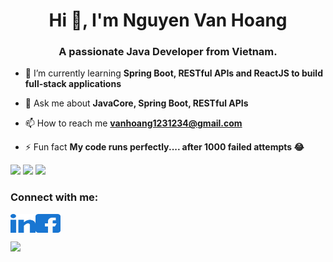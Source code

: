 <h1 align="center">Hi 👋, I'm Nguyen Van Hoang</h1>
<h3 align="center"><strong>A passionate Java Developer from Vietnam.</strong></h3>

- 🌱 I’m currently learning **Spring Boot, RESTful APIs and ReactJS to build full-stack applications**

- 💬 Ask me about **JavaCore, Spring Boot, RESTful APIs**

- 📫 How to reach me **vanhoang1231234@gmail.com**

- ⚡ Fun fact **My code runs perfectly.... after 1000 failed attempts 😂**

<div> <a href="https://www.linkedin.com/in/hoangnguyen-dev-a2a62529b" target="_blank"><img src="https://img.shields.io/badge/LinkedIn-0077B5?style=for-the-badge&logo=linkedin&logoColor=white" target="_blank"></a>
<a href="https://github.com/hoangnguyen229" target="_blank"><img src="https://img.shields.io/badge/GitHub-100000?style=for-the-badge&logo=github&logoColor=white" target="_blank"></a>
<a href = "mailto:vanhoang1231234@gmail.com"><img src="https://img.shields.io/badge/-Gmail-%23333?style=for-the-badge&logo=gmail&logoColor=white" target="_blank"></a>
</div><h3 align="left">Connect with me:</h3>
<p align="left">
<a href="https://linkedin.com/in/hoangnguyen-dev-a2a62529b" target="blank"><img align="center" src="https://raw.githubusercontent.com/teamedwardforever/Readme-Generator/71f25dd8b98329b168142a6b782a107b75eab178/svg/Social/linked-in-alt.svg" alt="hoangnguyen-dev-a2a62529b" height="30" width="40" /></a><a href="https://fb.com/nguyenvanhoang.2209" target="blank"><img align="center" src="https://raw.githubusercontent.com/teamedwardforever/Readme-Generator/71f25dd8b98329b168142a6b782a107b75eab178/svg/Social/facebook.svg" alt="nguyenvanhoang.2209" height="30" width="40" /></a></p>

<img src="https://user-images.githubusercontent.com/73097560/115834477-dbab4500-a447-11eb-908a-139a6edaec5c.gif">


